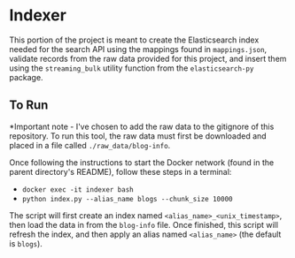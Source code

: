 # Indexer

This portion of the project is meant to create the Elasticsearch index needed for the search API using the mappings found in `mappings.json`, validate records from the raw data provided for this project, and insert them using the `streaming_bulk` utility function from the `elasticsearch-py` package.

## To Run

*Important note - I've chosen to add the raw data to the gitignore of this repository. To run this tool, the raw data must first be downloaded and placed in a file called `./raw_data/blog-info`.

Once following the instructions to start the Docker network (found in the parent directory's README), follow these steps in a terminal:
- `docker exec -it indexer bash`
- `python index.py --alias_name blogs --chunk_size 10000`

The script will first create an index named `<alias_name>_<unix_timestamp>`, then load the data in from the `blog-info` file. Once finished, this script will refresh the index, and then apply an alias named `<alias_name>` (the default is `blogs`).